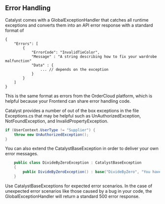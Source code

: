 ## Error Handling  

Catalyst comes with a GlobalExceptionHandler that catches all runtime exceptions and converts them into an API error response with a standard format of
```jsonc
{
	"Errors": [
        {
            "ErrorCode": "InvalidTieColor",
		    "Message" : "A string describing how to fix your wardrobe malfunction"
		    "Data" : {
			    ... // depends on the exception
		    }
        }
    ]
}
```

This is the same format as errors from the OrderCloud platform, which is helpful because your Frontend can share error handling code. 

Catalyst provides a number of out of the box exceptions in the file Exceptions.cs that may be helpful such as UnAuthorizedException, NotFoundException, and InvalidPropertyException.

```c#
if (UserContext.UserType != "Supplier") {
	throw new UnAuthorizedException();
}
```

You can also extend the CatalystBaseException in order to deliver your own error messages.

```c#
    public class DivideByZeroException : CatalystBaseException
    {
        public DivideByZeroException() : base("DivideByZero", "You have violated a fundamental mathmatical law.", null, 400) { }
    }
```

Use CatalystBaseExceptions for expected error scenarios. In the case of unexpected error scenarios like those caused by a bug in your code, the GlobalExceptionHandler will return a standard 500 error response. 
